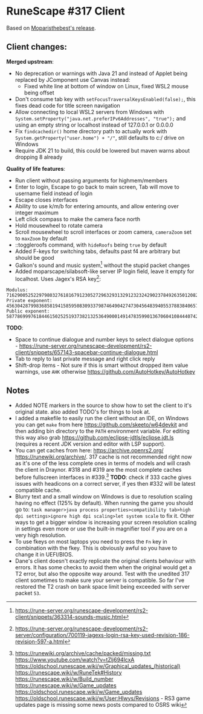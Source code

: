 # RuneScape #317 Client

Based on [Moparisthebest's release](https://www.moparisthebest.com/downloads/rs317.rar).

## Client changes:
**Merged upstream**:
- No deprecation or warnings with Java 21 and instead of Applet being replaced by JComponent use Canvas instead:
  - Fixed white line at bottom of window on Linux, fixed WSL2 mouse being offset
- Don't consume tab key with `setFocusTraversalKeysEnabled(false);`, this fixes dead code for title screen navigation
- Allow connecting to local WSL2 servers from Windows with `System.setProperty("java.net.preferIPv6Addresses", "true");` and using an empty string or localhost instead of 127.0.0.1 or 0.0.0.0
- Fix `findcachedir()` home directory path to actually work with `System.getProperty("user.home") + "/"`, still defaults to c:/ drive on Windows
- Require JDK 21 to build, this could be lowered but maven warns about dropping 8 already

**Quality of life features**:
- Run client without passing arguments for highmem/members
- Enter to login, Escape to go back to main screen, Tab will move to username field instead of login
- Escape closes interfaces
- Ability to use k/m/b for entering amounts, and allow entering over integer maximum
- Left click compass to make the camera face north
- Hold mousewheel to rotate camera
- Scroll mousewheel to scroll interfaces or zoom camera, `cameraZoom` set to `maxZoom` by default
- ::toggleroofs command, with `hideRoofs` being `true` by default
- Added F-keys for switching tabs, defaults past f4 are arbitrary but should be good
- Galkon's sound and music system[^2] without the stupid packet changes
- Added moparscape/silabsoft-like server IP login field, leave it empty for localhost. Uses Jagex's RSA key[^1]:
```
Modulus: 7162900525229798032761816791230527296329313291232324290237849263501208207972894053929065636522363163621000728841182238772712427862772219676577293600221789
Private exponent: 4563042879983685819415859508309337987464904274730456483940553788384065737798175536144539635545496149193181089921240252410947054964044522362195913220892133
Public exponent: 58778699976184461502525193738213253649000149147835990136706041084440742975821
```

**TODO**:
- Space to continue dialogue and number keys to select dialogue options - https://rune-server.org/runescape-development/rs2-client/snippets/657143-spacebar-continue-dialogue.html
- Tab to reply to last private message and right click reply
- Shift-drop items - Not sure if this is smart without dropped item value warnings, use `AHK` otherwise https://github.com/AutoHotkey/AutoHotkey

## Notes
- Added NOTE markers in the source to show how to set the client to it's original state. also added TODO's for things to look at.
- I added a makefile to easily run the client without an IDE, on Windows you can get `make` from here https://github.com/skeeto/w64devkit and then adding bin directory to the `PATH` environment variable. For editing this way also grab https://github.com/eclipse-jdtls/eclipse.jdt.ls (requires a recent JDK version and editor with LSP support).
- You can get caches from here: https://archive.openrs2.org/ https://runewiki.org/archive/. 317 cache is not recommended right now as it's one of the less complete ones in terms of models and will crash the client in Draynor. #318 and #319 are the most complete caches before fullscreen interfaces in #339.[^3] **TODO**: check if 333 cache gives issues with headicons on a correct server, if yes then #332 will be latest compatible cache.
- Blurry text and a small window on Windows is due to resolution scaling having no effect (125% by default). When running the game you should go to: `task manager>java process properties>compatibility tab>high dpi settings>ignore high dpi scaling>let system scale` to fix it. Other ways to get a bigger window is increasing your screen resolution scaling in settings even more or use the built-in magnifier tool if you are on a very high resolution.
- To use fkeys on most laptops you need to press the `Fn` key in combination with the fkey. This is obviously awful so you have to change it in UEFI/BIOS.
- Dane's client doesn't exactly replicate the original clients behaviour with errors. It has some checks to avoid them when the original would get a T2 error, but also the opposite way around. Test with the unedited 317 client sometimes to make sure your server is compatible. So far I've restored the T2 crash on bank space limit being exceeded with server packet `53`.

[^1]: https://rune-server.org/runescape-development/rs2-server/configuration/700119-jagexs-login-rsa-key-used-revision-186-revision-597-a.html
[^2]: https://rune-server.org/runescape-development/rs2-client/snippets/363314-sounds-music.html
[^3]: https://runewiki.org/archive/cache/packed/missing.txt https://www.youtube.com/watch?v=tZlj694lcxA https://oldschool.runescape.wiki/w/Graphical_updates_(historical) https://runescape.wiki/w/RuneTek#History https://runescape.wiki/w/Build_number https://runescape.wiki/w/Game_updates https://oldschool.runescape.wiki/w/Game_updates https://oldschool.runescape.wiki/w/User:Hlwys/Revisions - RS3 game updates page is missing some news posts compared to OSRS wiki
